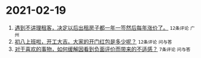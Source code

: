 # 2021-02-19

1. [遇到不讲理租客，决定以后出租房子都一年一签然后每年涨价了。](https://www.v2ex.com/t/754105) `12条评论` `广州`
1. [初八上班啦，开工大吉。大家的开门红包是多少呢？](https://www.v2ex.com/t/754104) `12条评论` `问与答`
1. [对于喜欢的事物，如何缓解因看到负面评价而带来的不适感？](https://www.v2ex.com/t/754094) `7条评论` `问与答`
